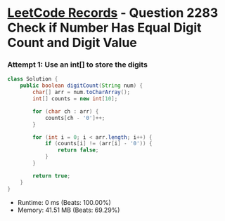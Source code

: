# [LeetCode Records](../../README.md) - Question 2283 Check if Number Has Equal Digit Count and Digit Value

### Attempt 1: Use an int[] to store the digits
```java
class Solution {
    public boolean digitCount(String num) {
        char[] arr = num.toCharArray();
        int[] counts = new int[10];

        for (char ch : arr) {
            counts[ch - '0']++;
        }

        for (int i = 0; i < arr.length; i++) {
            if (counts[i] != (arr[i] - '0')) {
                return false;
            }
        }

        return true;
    }
}
```
- Runtime: 0 ms (Beats: 100.00%)
- Memory: 41.51 MB (Beats: 69.29%)

<br>
